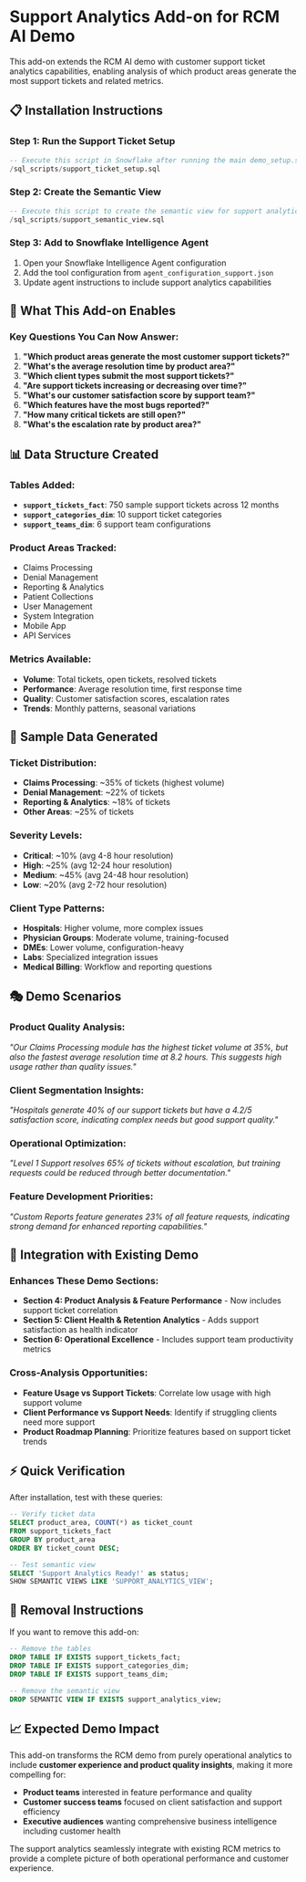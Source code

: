 # Support Analytics Add-on for RCM AI Demo

This add-on extends the RCM AI demo with customer support ticket analytics capabilities, enabling analysis of which product areas generate the most support tickets and related metrics.

## 📋 **Installation Instructions**

### **Step 1: Run the Support Ticket Setup**
```sql
-- Execute this script in Snowflake after running the main demo_setup.sql
/sql_scripts/support_ticket_setup.sql
```

### **Step 2: Create the Semantic View**
```sql
-- Execute this script to create the semantic view for support analytics
/sql_scripts/support_semantic_view.sql
```

### **Step 3: Add to Snowflake Intelligence Agent**
1. Open your Snowflake Intelligence Agent configuration
2. Add the tool configuration from `agent_configuration_support.json`
3. Update agent instructions to include support analytics capabilities

## 🎯 **What This Add-on Enables**

### **Key Questions You Can Now Answer:**
1. **"Which product areas generate the most customer support tickets?"**
2. **"What's the average resolution time by product area?"**
3. **"Which client types submit the most support tickets?"**
4. **"Are support tickets increasing or decreasing over time?"**
5. **"What's our customer satisfaction score by support team?"**
6. **"Which features have the most bugs reported?"**
7. **"How many critical tickets are still open?"**
8. **"What's the escalation rate by product area?"**

## 📊 **Data Structure Created**

### **Tables Added:**
- **`support_tickets_fact`**: 750 sample support tickets across 12 months
- **`support_categories_dim`**: 10 support ticket categories
- **`support_teams_dim`**: 6 support team configurations

### **Product Areas Tracked:**
- Claims Processing
- Denial Management  
- Reporting & Analytics
- Patient Collections
- User Management
- System Integration
- Mobile App
- API Services

### **Metrics Available:**
- **Volume**: Total tickets, open tickets, resolved tickets
- **Performance**: Average resolution time, first response time
- **Quality**: Customer satisfaction scores, escalation rates
- **Trends**: Monthly patterns, seasonal variations

## 🔧 **Sample Data Generated**

### **Ticket Distribution:**
- **Claims Processing**: ~35% of tickets (highest volume)
- **Denial Management**: ~22% of tickets
- **Reporting & Analytics**: ~18% of tickets
- **Other Areas**: ~25% of tickets

### **Severity Levels:**
- **Critical**: ~10% (avg 4-8 hour resolution)
- **High**: ~25% (avg 12-24 hour resolution)
- **Medium**: ~45% (avg 24-48 hour resolution)
- **Low**: ~20% (avg 2-72 hour resolution)

### **Client Type Patterns:**
- **Hospitals**: Higher volume, more complex issues
- **Physician Groups**: Moderate volume, training-focused
- **DMEs**: Lower volume, configuration-heavy
- **Labs**: Specialized integration issues
- **Medical Billing**: Workflow and reporting questions

## 🎭 **Demo Scenarios**

### **Product Quality Analysis:**
*"Our Claims Processing module has the highest ticket volume at 35%, but also the fastest average resolution time at 8.2 hours. This suggests high usage rather than quality issues."*

### **Client Segmentation Insights:**
*"Hospitals generate 40% of our support tickets but have a 4.2/5 satisfaction score, indicating complex needs but good support quality."*

### **Operational Optimization:**
*"Level 1 Support resolves 65% of tickets without escalation, but training requests could be reduced through better documentation."*

### **Feature Development Priorities:**
*"Custom Reports feature generates 23% of all feature requests, indicating strong demand for enhanced reporting capabilities."*

## 🔄 **Integration with Existing Demo**

### **Enhances These Demo Sections:**
- **Section 4: Product Analysis & Feature Performance** - Now includes support ticket correlation
- **Section 5: Client Health & Retention Analytics** - Adds support satisfaction as health indicator
- **Section 6: Operational Excellence** - Includes support team productivity metrics

### **Cross-Analysis Opportunities:**
- **Feature Usage vs Support Tickets**: Correlate low usage with high support volume
- **Client Performance vs Support Needs**: Identify if struggling clients need more support
- **Product Roadmap Planning**: Prioritize features based on support ticket trends

## ⚡ **Quick Verification**

After installation, test with these queries:

```sql
-- Verify ticket data
SELECT product_area, COUNT(*) as ticket_count
FROM support_tickets_fact 
GROUP BY product_area 
ORDER BY ticket_count DESC;

-- Test semantic view
SELECT 'Support Analytics Ready!' as status;
SHOW SEMANTIC VIEWS LIKE 'SUPPORT_ANALYTICS_VIEW';
```

## 🚀 **Removal Instructions**

If you want to remove this add-on:

```sql
-- Remove the tables
DROP TABLE IF EXISTS support_tickets_fact;
DROP TABLE IF EXISTS support_categories_dim;
DROP TABLE IF EXISTS support_teams_dim;

-- Remove the semantic view
DROP SEMANTIC VIEW IF EXISTS support_analytics_view;
```

## 📈 **Expected Demo Impact**

This add-on transforms the RCM demo from purely operational analytics to include **customer experience and product quality insights**, making it more compelling for:

- **Product teams** interested in feature performance and quality
- **Customer success teams** focused on client satisfaction and support efficiency
- **Executive audiences** wanting comprehensive business intelligence including customer health

The support analytics seamlessly integrate with existing RCM metrics to provide a complete picture of both operational performance and customer experience.

